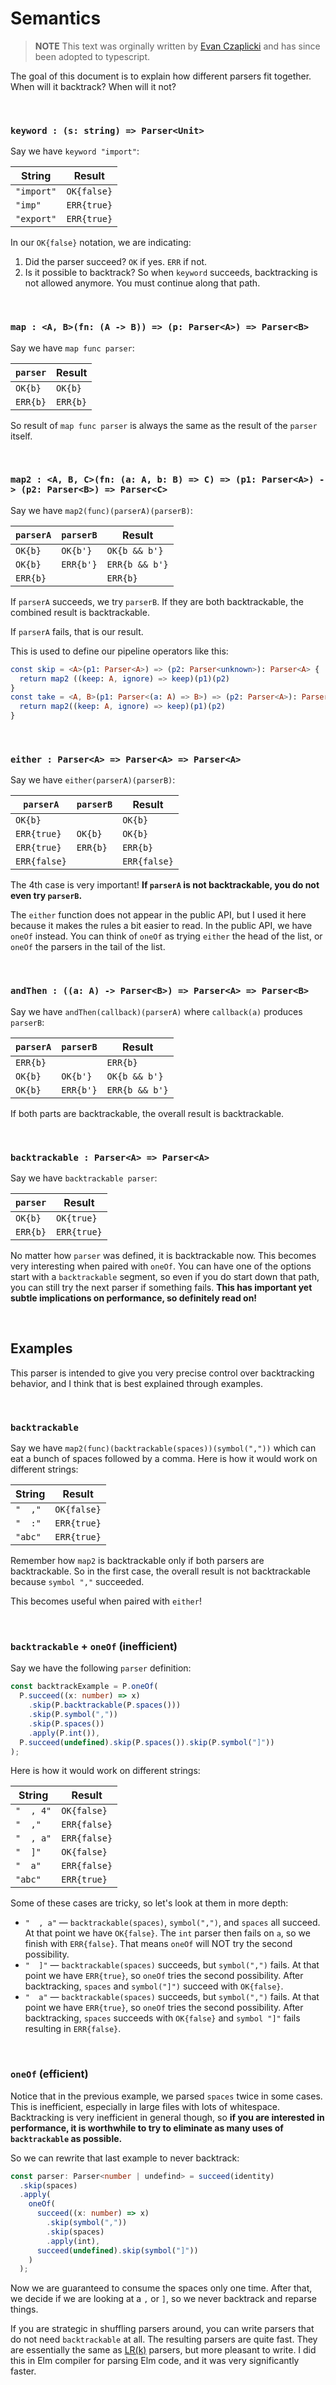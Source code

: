 # Semantics

> **NOTE** This text was orginally written by [
> Evan Czaplicki](https://github.com/evancz) and has since been adopted to typescript.

The goal of this document is to explain how different parsers fit together. When will it backtrack? When will it not?

<br>

### `keyword : (s: string) => Parser<Unit>`

Say we have `keyword "import"`:

| String     | Result      |
| ---------- | ----------- |
| `"import"` | `OK{false}` |
| `"imp"`    | `ERR{true}` |
| `"export"` | `ERR{true}` |

In our `OK{false}` notation, we are indicating:

1. Did the parser succeed? `OK` if yes. `ERR` if not.
2. Is it possible to backtrack? So when `keyword` succeeds, backtracking is not allowed anymore. You must continue along that path.

<br>

### `map : <A, B>(fn: (A -> B)) => (p: Parser<A>) => Parser<B>`

Say we have `map func parser`:

| `parser` | Result   |
| -------- | -------- |
| `OK{b}`  | `OK{b}`  |
| `ERR{b}` | `ERR{b}` |

So result of `map func parser` is always the same as the result of the `parser` itself.

<br>

### `map2 : <A, B, C>(fn: (a: A, b: B) => C) => (p1: Parser<A>) -> (p2: Parser<B>) => Parser<C>`

Say we have `map2(func)(parserA)(parserB)`:

| `parserA` | `parserB` | Result         |
| --------- | --------- | -------------- |
| `OK{b}`   | `OK{b'}`  | `OK{b && b'}`  |
| `OK{b}`   | `ERR{b'}` | `ERR{b && b'}` |
| `ERR{b}`  |           | `ERR{b}`       |

If `parserA` succeeds, we try `parserB`. If they are both backtrackable, the combined result is backtrackable.

If `parserA` fails, that is our result.

This is used to define our pipeline operators like this:

```elm
const skip = <A>(p1: Parser<A>) => (p2: Parser<unknown>): Parser<A> {
  return map2 ((keep: A, ignore) => keep)(p1)(p2)
}
const take = <A, B>(p1: Parser<(a: A) => B>) => (p2: Parser<A>): Parser<A> {
  return map2((keep: A, ignore) => keep)(p1)(p2)
}
```

<br>

### `either : Parser<A> => Parser<A> => Parser<A>`

Say we have `either(parserA)(parserB)`:

| `parserA`    | `parserB` | Result       |
| ------------ | --------- | ------------ |
| `OK{b}`      |           | `OK{b}`      |
| `ERR{true}`  | `OK{b}`   | `OK{b}`      |
| `ERR{true}`  | `ERR{b}`  | `ERR{b}`     |
| `ERR{false}` |           | `ERR{false}` |

The 4th case is very important! **If `parserA` is not backtrackable, you do not even try `parserB`.**

The `either` function does not appear in the public API, but I used it here because it makes the rules a bit easier to read. In the public API, we have `oneOf` instead. You can think of `oneOf` as trying `either` the head of the list, or `oneOf` the parsers in the tail of the list.

<br>

### `andThen : ((a: A) -> Parser<B>) => Parser<A> => Parser<B>`

Say we have `andThen(callback)(parserA)` where `callback(a)` produces `parserB`:

| `parserA` | `parserB` | Result         |
| --------- | --------- | -------------- |
| `ERR{b}`  |           | `ERR{b}`       |
| `OK{b}`   | `OK{b'}`  | `OK{b && b'}`  |
| `OK{b}`   | `ERR{b'}` | `ERR{b && b'}` |

If both parts are backtrackable, the overall result is backtrackable.

<br>

### `backtrackable : Parser<A> => Parser<A>`

Say we have `backtrackable parser`:

| `parser` | Result      |
| -------- | ----------- |
| `OK{b}`  | `OK{true}`  |
| `ERR{b}` | `ERR{true}` |

No matter how `parser` was defined, it is backtrackable now. This becomes very interesting when paired with `oneOf`. You can have one of the options start with a `backtrackable` segment, so even if you do start down that path, you can still try the next parser if something fails. **This has important yet subtle implications on performance, so definitely read on!**

<br>

## Examples

This parser is intended to give you very precise control over backtracking behavior, and I think that is best explained through examples.

<br>

### `backtrackable`

Say we have `map2(func)(backtrackable(spaces))(symbol(","))` which can eat a bunch of spaces followed by a comma. Here is how it would work on different strings:

| String  | Result      |
| ------- | ----------- |
| `"  ,"` | `OK{false}` |
| `"  :"` | `ERR{true}` |
| `"abc"` | `ERR{true}` |

Remember how `map2` is backtrackable only if both parsers are backtrackable. So in the first case, the overall result is not backtrackable because `symbol ","` succeeded.

This becomes useful when paired with `either`!

<br>

### `backtrackable` + `oneOf` (inefficient)

Say we have the following `parser` definition:

```ts
const backtrackExample = P.oneOf(
  P.succeed((x: number) => x)
    .skip(P.backtrackable(P.spaces()))
    .skip(P.symbol(","))
    .skip(P.spaces())
    .apply(P.int()),
  P.succeed(undefined).skip(P.spaces()).skip(P.symbol("]"))
);
```

Here is how it would work on different strings:

| String    | Result       |
| --------- | ------------ |
| `"  , 4"` | `OK{false}`  |
| `"  ,"`   | `ERR{false}` |
| `"  , a"` | `ERR{false}` |
| `"  ]"`   | `OK{false}`  |
| `"  a"`   | `ERR{false}` |
| `"abc"`   | `ERR{true}`  |

Some of these cases are tricky, so let's look at them in more depth:

- `"  , a"` &mdash; `backtrackable(spaces)`, `symbol(",")`, and `spaces` all succeed. At that point we have `OK{false}`. The `int` parser then fails on `a`, so we finish with `ERR{false}`. That means `oneOf` will NOT try the second possibility.
- `"  ]"` &mdash; `backtrackable(spaces)` succeeds, but `symbol(",")` fails. At that point we have `ERR{true}`, so `oneOf` tries the second possibility. After backtracking, `spaces` and `symbol("]")` succeed with `OK{false}`.
- `"  a"` &mdash; `backtrackable(spaces)` succeeds, but `symbol(",")` fails. At that point we have `ERR{true}`, so `oneOf` tries the second possibility. After backtracking, `spaces` succeeds with `OK{false}` and `symbol "]"` fails resulting in `ERR{false}`.

<br>

### `oneOf` (efficient)

Notice that in the previous example, we parsed `spaces` twice in some cases. This is inefficient, especially in large files with lots of whitespace. Backtracking is very inefficient in general though, so **if you are interested in performance, it is worthwhile to try to eliminate as many uses of `backtrackable` as possible.**

So we can rewrite that last example to never backtrack:

```ts
const parser: Parser<number | undefind> = succeed(identity)
  .skip(spaces)
  .apply(
    oneOf(
      succeed((x: number) => x)
        .skip(symbol(","))
        .skip(spaces)
        .apply(int),
      succeed(undefined).skip(symbol("]"))
    )
  );
```

Now we are guaranteed to consume the spaces only one time. After that, we decide if we are looking at a `,` or `]`, so we never backtrack and reparse things.

If you are strategic in shuffling parsers around, you can write parsers that do not need `backtrackable` at all. The resulting parsers are quite fast. They are essentially the same as [LR(k)](https://en.wikipedia.org/wiki/Canonical_LR_parser) parsers, but more pleasant to write. I did this in Elm compiler for parsing Elm code, and it was very significantly faster.
